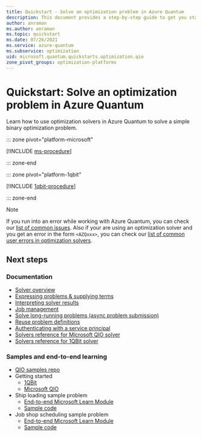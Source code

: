 ```yaml
---
title: Quickstart - Solve an optimization problem in Azure Quantum
description: This document provides a step-by-step guide to get you started with optimization on Azure Quantum
author: anraman
ms.author: anraman
ms.topic: quickstart
ms.date: 07/26/2021
ms.service: azure-quantum
ms.subservice: optimization
uid: microsoft.quantum.quickstarts.optimization.qio
zone_pivot_groups: optimization-platforms
---
```


# Quickstart: Solve an optimization problem in Azure Quantum

Learn how to use optimization solvers in Azure Quantum to solve a simple binary optimization problem.

::: zone pivot="platform-microsoft"

[!INCLUDE [ms-procedure](includes/quickstart-qio-include-ms.md)]

::: zone-end

::: zone pivot="platform-1qbit"

[!INCLUDE [1qbit-procedure](includes/quickstart-qio-include-1qbit.md)]

::: zone-end

> [!NOTE]
> If you run into an error while working with Azure Quantum, you can check our [list of common issues](xref:microsoft.quantum.azure.common-issues). Also if your are using an optimization solver and you get an error in the form `<AZQxxx>`, you can check our [list of common user errors in optimization solvers](xref:microsoft.quantum.optimization.troubleshooting).

## Next steps

### Documentation

- [Solver overview](xref:microsoft.quantum.reference.qio-target-list)
- [Expressing problems & supplying terms](xref:microsoft.quantum.optimization.express-problem)
- [Interpreting solver results](xref:microsoft.quantum.optimization.understand-solver-results)
- [Job management](xref:microsoft.quantum.optimization.job-management)
- [Solve long-running problems (async problem submission)](xref:microsoft.quantum.optimization.solve-long-running-problems)
- [Reuse problem definitions](xref:microsoft.quantum.optimization.reuse-problem-definitions)
- [Authenticating with a service principal](xref:microsoft.quantum.optimization.authenticate-service-principal)
- [Solvers reference for Microsoft QIO solver](xref:microsoft.quantum.optimization.providers.microsoft.qio)
- [Solvers reference for 1QBit solver](xref:microsoft.quantum.providers.optimization.1qbit)

### Samples and end-to-end learning

- [QIO samples repo](https://github.com/microsoft/qio-samples/)
- Getting started
  - [1QBit](https://github.com/microsoft/qio-samples/tree/main/samples/getting-started/1qbit)
  - [Microsoft QIO](https://github.com/microsoft/qio-samples/tree/main/samples/getting-started/microsoft-qio/)
- Ship loading sample problem
  - [End-to-end Microsoft Learn Module](/learn/modules/solve-quantum-inspired-optimization-problems/)
  - [Sample code](https://github.com/microsoft/qio-samples/tree/main/samples/ship-loading/)
- Job shop scheduling sample problem
  - [End-to-end Microsoft Learn Module](/learn/modules/solve-job-shop-optimization-azure-quantum/)
  - [Sample code](https://github.com/microsoft/qio-samples/tree/main/samples/job-shop-scheduling/)
